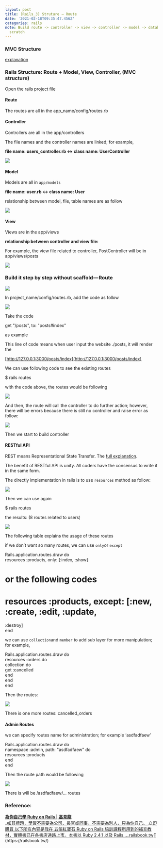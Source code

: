 ```yaml
---
layout: post
title: (Rails_3) Struture — Route
date: '2021-02-18T09:35:47.456Z'
categories: rails
note: Build route -> controller -> view -> controller -> model -> database’ from
  scratch
---
```


### MVC Structure

[explanation](https://www.youtube.com/watch?v=DUg2SWWK18I)

### Rails Structure: Route + Model, View, Controller, (MVC structure)

Open the rails project file

#### Route

The routes are all in the app\_name/config/routes.rb

#### Controller

Controllers are all in the app/controllers

The file names and the controller names are linked; for example,

**file name: users\_controller.rb <-> class name: UserController**

![](/Users/chenyongzhe/coding/practice_not_for_github/javascript_practice/medium-to-markdown/medium-export/posts/md_1623056197395/img/1____v2B8qf7cE6o6c3Da52RZQ.png)

#### Model

Models are all in `app/models`

**file name: user.rb <-> class name: User**

relationship between model, file, table names are as follow

![](/Users/chenyongzhe/coding/practice_not_for_github/javascript_practice/medium-to-markdown/medium-export/posts/md_1623056197395/img/1__DaxkchK8XTz__pxNIrEzkpA.png)

#### View

Views are in the app/views

**relationship between controller and view file:**

For example, the view file related to controller, PostController will be in app/views/posts

![](/Users/chenyongzhe/coding/practice_not_for_github/javascript_practice/medium-to-markdown/medium-export/posts/md_1623056197395/img/1__cpsdh5x__A7PKg27wlCnOFQ.png)

### Build it step by step without scaffold — Route

![](/Users/chenyongzhe/coding/practice_not_for_github/javascript_practice/medium-to-markdown/medium-export/posts/md_1623056197395/img/1____vwCNj__r__wZtRLdMLv335A.png)

In project\_name/config/routes.rb, add the code as follow

![](/Users/chenyongzhe/coding/practice_not_for_github/javascript_practice/medium-to-markdown/medium-export/posts/md_1623056197395/img/1__XfzSvdAX7A8KY2__u2XuByA.png)

Take the code

get "/posts", to: "posts#index"

as example

This line of code means when user input the website ./posts, it will render the

[http://127.0.0.1:3000/posts/index](http://127.0.0.1:3000/posts/index)

We can use following code to see the existing routes

$ rails routes

with the code above, the routes would be following

![](/Users/chenyongzhe/coding/practice_not_for_github/javascript_practice/medium-to-markdown/medium-export/posts/md_1623056197395/img/1__lsJX5h8Viy____yamYHDjvPg.png)

And then, the route will call the controller to do further action; however, there will be errors because there is still no controller and raise error as follow:

![](/Users/chenyongzhe/coding/practice_not_for_github/javascript_practice/medium-to-markdown/medium-export/posts/md_1623056197395/img/1__tw6HHhMzyY7L7rRzvWIDPQ.png)

Then we start to build controller

#### RESTful API

REST means Representational State Transfer. The [full explanation](https://t5204713910.medium.com/what-is-restful-api-816a9ea6fe6a).

The benefit of RESTful API is unity. All coders have the consensus to write it in the same form.

The directly implementation in rails is to use `resources` method as follow:

![](/Users/chenyongzhe/coding/practice_not_for_github/javascript_practice/medium-to-markdown/medium-export/posts/md_1623056197395/img/1__qGzuUl1QZXrzLIrEjFjV1A.png)

Then we can use again

$ rails routes

the results: (8 routes related to users)

![](/Users/chenyongzhe/coding/practice_not_for_github/javascript_practice/medium-to-markdown/medium-export/posts/md_1623056197395/img/1__ZNgXbOxIkg0wSKGXm8aDCw.png)

The following table explains the usage of these routes

if we don’t want so many routes, we can use `only`or `except`

Rails.application.routes.draw do  
  resources :products, only: \[:index, :show\]  
  # or the following codes  
  # resources :products, except: \[:new, :create, :edit, :update,  
:destroy\]  
end

we can use `collection`and `member` to add sub layer for more manipulation; for example,

Rails.application.routes.draw do  
  resources :orders do  
    collection do  
      get :cancelled  
    end  
  end  
end

Then the routes:

![](/Users/chenyongzhe/coding/practice_not_for_github/javascript_practice/medium-to-markdown/medium-export/posts/md_1623056197395/img/1__YTaNYTwb6aA41Ukylqj__og.png)

There is one more routes: cancelled\_orders

#### Admin Routes

we can specify routes name for administration; for example ‘asdfadfaew’

Rails.application.routes.draw do  
  namespace :admin, path: "asdfadfaew" do  
    resources :products  
  end  
end

Then the route path would be following

![](/Users/chenyongzhe/coding/practice_not_for_github/javascript_practice/medium-to-markdown/medium-export/posts/md_1623056197395/img/1__a0__F4MMPrazMJ8PGeD7CGg.png)

There is will be /asdfadfaew/… routes

### Reference:

[**為你自己學 Ruby on Rails | 高見龍**  
_如其標題，學習不需要為公司、長官或同事，不需要為別人，只為你自己。 立即購買 以下所有內容是我在 五倍紅寶石 Ruby on Rails 培訓課程所用到的補充教材，實體書已在各書店通路上市。本書以 Ruby 2.4.1 以及 Rails…_railsbook.tw](https://railsbook.tw/ "https://railsbook.tw/")[](https://railsbook.tw/)